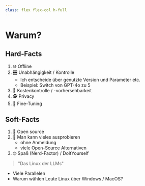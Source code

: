 ```yaml
---
class: flex flex-col h-full
---
```


# Warum?

<!-- Story von Kollegen erzählen -->
<!-- Visualisierung mit Icons -->
<!-- 1 Folie sollte reichen -->

<!-- > Todo: Icons malen -->


<div class="flex">

<div>

## Hard-Facts

<v-clicks depth="3">

1. 🌐 Offline
2. 🎛️ Unabhängigkeit / Kontrolle
    - Ich entscheide über genutzte Version und Parameter etc.
    - Beispiel: Switch von GPT-4o zu 5
3. 💸 Kostenkontrolle / -vorhersehbarkeit
4. 🕵️ Privacy
5. 🔧 Fine-Tuning
<!-- 5. (Uncensored?) -->

</v-clicks>

</div>
<div>

<v-clicks>

## Soft-Facts
1. 👐 Open source
2. 🔬 Man kann vieles ausprobieren
    - ohne Anmeldung
    - viele Open-Source Alternativen
3. 🤓 Spaß (Nerd-Factor) / DoItYourself

</v-clicks>

</div>
</div>

<div class="flex-grow"></div>

<v-click>

> "Das Linux der LLMs"

- Viele Parallelen
- Warum wählen Leute Linux über Windows / MacOS?

</v-click>
